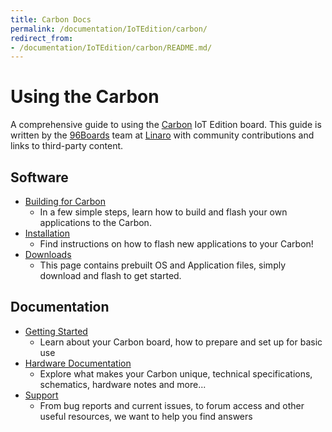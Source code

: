 ```yaml
---
title: Carbon Docs
permalink: /documentation/IoTEdition/carbon/
redirect_from:
- /documentation/IoTEdition/carbon/README.md/
---
```

# Using the Carbon

A comprehensive guide to using the [Carbon](http://www.96boards.org/product/Carbon/) IoT Edition board. This guide is written by the [96Boards](https://www.96boards.org) team at [Linaro](http://www.linaro.org) with community contributions and links to third-party content.

## Software

- [Building for Carbon](build/)
   - In a few simple steps, learn how to build and flash your own applications to the Carbon.
- [Installation](installation/)
   -  Find instructions on how to flash new applications to your Carbon!
- [Downloads](downloads/)
   - This page contains prebuilt OS and Application files, simply download and flash to get started.

## Documentation

- [Getting Started](getting-started/)
   - Learn about your Carbon board, how to prepare and set up for basic use
- [Hardware Documentation](hardware-docs/)
   - Explore what makes your Carbon unique, technical specifications, schematics, hardware notes and more...
- [Support](support/)
   - From bug reports and current issues, to forum access and other useful resources, we want to help you find answers   
